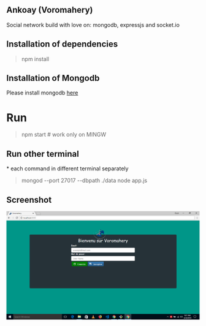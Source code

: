 ## Ankoay (Voromahery)

Social network build with love on: mongodb, expressjs and socket.io

## Installation of dependencies
> npm install

## Installation of Mongodb
Please install mongodb [here](https://www.mongodb.com/download-center#community)

# Run
> npm start # work only on MINGW

## Run other terminal
\* each command in different terminal separately
> mongod --port 27017 --dbpath ./data
> node app.js

## Screenshot

![demo](./screeshot/login.png)